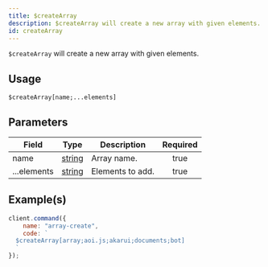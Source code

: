 ```yaml
---
title: $createArray
description: $createArray will create a new array with given elements.
id: createArray
---
```


`$createArray` will create a new array with given elements.

## Usage

```aoi
$createArray[name;...elements]
```

## Parameters

| Field       | Type                                                                                              | Description      | Required |
| ----------- | ------------------------------------------------------------------------------------------------- | ---------------- | :------: |
| name        | [string](https://developer.mozilla.org/en-US/docs/Web/JavaScript/Reference/Global_Objects/String) | Array name.      |   true   |
| ...elements | [string](https://developer.mozilla.org/en-US/docs/Web/JavaScript/Reference/Global_Objects/String) | Elements to add. |   true   |

## Example(s)

```javascript
client.command({
    name: "array-create",
    code: `
  $createArray[array;aoi.js;akarui;documents;bot]
  `
});
```
